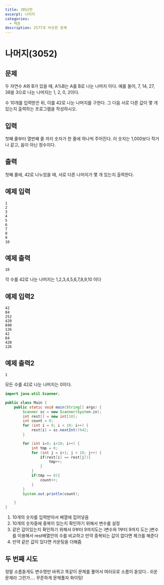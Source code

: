 ```yaml
---
title: 3052번
excerpt: 나머지
categories:
  - 백준
description: 2577과 비슷한 문제
---
```


# 나머지\(3052\)

## 문제

두 자연수 A와 B가 있을 때, A%B는 A를 B로 나눈 나머지 이다. 예를 들어, 7, 14, 27, 38을 3으로 나눈 나머지는 1, 2, 0, 2이다.

수 10개를 입력받은 뒤, 이를 42로 나눈 나머지를 구한다. 그 다음 서로 다른 값이 몇 개 있는지 출력하는 프로그램을 작성하시오.

## 입력

첫째 줄부터 열번째 줄 까지 숫자가 한 줄에 하나씩 주어진다. 이 숫자는 1,000보다 작거나 같고, 음이 아닌 정수이다.

## 출력

첫째 줄에, 42로 나누었을 때, 서로 다른 나머지가 몇 개 있는지 출력한다.

## 예제 입력

```text
1
2
3
4
5
6
7
8
9
10
```

## 예제 출력

```text
10
```

각 수를 42로 나눈 나머지는 1,2,3,4,5,6,7,8,9,10 이다

## 예제 입력2

```text
42
84
252
420
840
126
42
84
420
126
```

## 예제 출력2

```text
1
```

모든 수를 42로 나눈 나머지는 0이다.

```java
import java.util.Scanner;

public class Main {
    public static void main(String[] args) {
        Scanner sc = new Scanner(System.in);
        int rest[] = new int[10];
        int count = 0;
        for (int i = 0; i < 10; i++) {
            rest[i] = sc.nextInt()%42;
        }

        for (int i=0; i<10; i++) {
            int tmp = 0;
            for (int j = i+1; j < 10; j++) {
                if(rest[i] == rest[j]){
                    tmp++;
                }
            }
            if(tmp == 0){
                count++;
            }
        }
        System.out.println(count);

    }
}
```

1. 10개의 숫자를 입력받아서 배열에 집어넣음
2. 10개의 숫자중에 중복이 있는지 확인하기 위해서 변수를 설정
3. 같은 값이있는지 확인하기 위해서 0부터 9까지도는 i변수와 1부터 9까지 도는 j변수를 이용해서 rest배열안의 수를 비교하고 만약 중복되는 값이 없다면 체크를 해준다
4. 만약 같은 값이 있다면 카운팅을 더해줌



## 두 번째 시도

정말 소름돋게도 변수명만 바뀌고 똑같이 문제를 풀어서 여러모로 소름이 돋았다.. 쉬운문제라 그런가.... 꾸준하게 문제풀자 화이팅!





